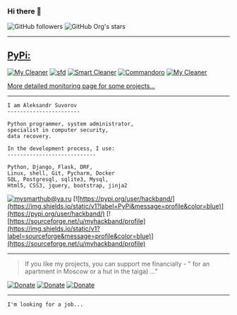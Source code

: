 ### Hi there 👋


![GitHub followers](https://img.shields.io/github/followers/mysmarthub?style=social)
![GitHub Org's stars](https://img.shields.io/github/stars/mysmarthub?style=social)

---
[PyPi:](https://pypi.org/user/hackband/)
---
[![My Cleaner](https://img.shields.io/pypi/dm/mycleaner?label=My%20Cleaner)](https://pypi.org/project/mycleaner/)
[![sfd](https://img.shields.io/pypi/dm/sfd?label=Smart%20Files%20Destroyer)](https://pypi.org/project/sfd/)
[![Smart Cleaner](https://img.shields.io/pypi/dm/smartcleaner?label=Smart%20Cleaner)](https://pypi.org/project/smartcleaner/)
[![Commandoro](https://img.shields.io/pypi/dm/commandoro?label=Commandoro)](https://pypi.org/project/commandoro/)
[![My Cleaner](https://img.shields.io/pypi/dm/linuxautofix?label=Linux%20Auto%20Fix)](https://pypi.org/project/linuxautofix/)

[More detailed monitoring page for some projects...](https://github.com/mysmarthub/appinfo)

---
    I am Aleksandr Suvorov
    -----------------------
    
    Python programmer, system administrator, 
    specialist in computer security, 
    data recovery.
    
    In the development process, I use:
    ----------------------------

    Python, Django, Flask, DRF,
    Linux, shell, Git, Pycharm, Docker
    SQL, Postgresql, sqlite3, Mysql,
    Html5, CSS3, jquery, bootstrap, jinja2

[![mysmarthub@ya.ru](https://img.shields.io/static/v1?label=email&message=mysmarthub@ya.ru&color=blue)](mailto:mysmarthub@ya.ru)
[![https://pypi.org/user/hackband/](https://img.shields.io/static/v1?label=PyPi&message=profile&color=blue)](https://pypi.org/user/hackband/)
[![https://sourceforge.net/u/myhackband/profile](https://img.shields.io/static/v1?label=sourceforge&message=profile&color=blue)](https://sourceforge.net/u/myhackband/profile)

---
> If you like my projects, you can support me financially - 
> " for an apartment in Moscow or a hut in the taiga) ..."

[![Donate](https://img.shields.io/static/v1?label=donate&message=paypal&color=green)](https://paypal.me/myhackband)
[![Donate](https://img.shields.io/static/v1?label=donate&message=yandex&color=yellow)](https://yoomoney.ru/to/4100115206129186)
[![Donate](https://img.shields.io/static/v1?label=donate&message=4048-4150-0400-5852&color=blue)](https://yoomoney.ru/to/4100115206129186)

---
    I'm looking for a job...